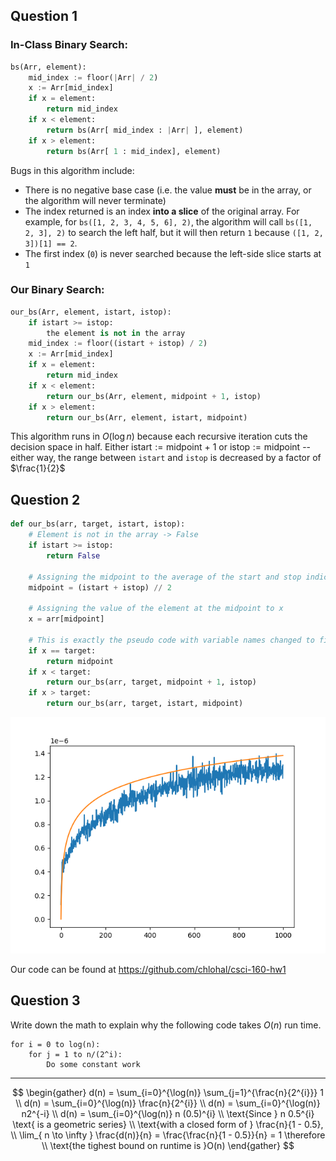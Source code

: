 ## Question 1

### In-Class Binary Search:

```python
bs(Arr, element):
	mid_index := floor(|Arr| / 2)
	x := Arr[mid_index]
	if x = element:
		return mid_index
	if x < element:
		return bs(Arr[ mid_index : |Arr| ], element)
	if x > element:
		return bs(Arr[ 1 : mid_index], element)
```

Bugs in this algorithm include:
- There is no negative base case (i.e. the value **must** be in the array, or the algorithm will never terminate)
- The index returned is an index **into a slice** of the original array. For example, for `bs([1, 2, 3, 4, 5, 6], 2)`, the algorithm will call `bs([1, 2, 3], 2)` to search the left half, but it will then return `1` because `([1, 2, 3])[1] == 2`.
- The first index (`0`) is never searched because the left-side slice starts at `1` 

### Our Binary Search:

```python
our_bs(Arr, element, istart, istop):
	if istart >= istop:
		the element is not in the array
	mid_index := floor((istart + istop) / 2)
	x := Arr[mid_index]
	if x = element:
		return mid_index
	if x < element:
		return our_bs(Arr, element, midpoint + 1, istop)
	if x > element:
		return our_bs(Arr, element, istart, midpoint)
```

This algorithm runs in $O(\log n)$ because each recursive iteration cuts the decision space in half. Either $\text{istart} := \text{midpoint + 1}$ or $\text{istop} := \text{midpoint}$ -- either way, the range between `istart` and `istop` is decreased by a factor of $\frac{1}{2}$



## Question 2

```python
def our_bs(arr, target, istart, istop):
    # Element is not in the array -> False
    if istart >= istop:
        return False
    
    # Assigning the midpoint to the average of the start and stop indices
    midpoint = (istart + istop) // 2
    
    # Assigning the value of the element at the midpoint to x
    x = arr[midpoint]
    
    # This is exactly the pseudo code with variable names changed to fit the rest of the code
    if x == target:
        return midpoint
    if x < target:
        return our_bs(arr, target, midpoint + 1, istop)
    if x > target:
        return our_bs(arr, target, istart, midpoint)
```

![](./plot.png) 

Our code can be found at https://github.com/chlohal/csci-160-hw1

## Question 3 

Write down the math to explain why the following code takes $O(n)$ run time.

```
for i = 0 to log(n):
	for j = 1 to n/(2^i):
		Do some constant work
```

---

$$
\begin{gather}
d(n) = \sum_{i=0}^{\log(n)} \sum_{j=1}^{\frac{n}{2^{i}}} 1 \\
d(n) = \sum_{i=0}^{\log(n)} \frac{n}{2^{i}} \\
d(n) = \sum_{i=0}^{\log(n)} n2^{-i} \\
d(n) = \sum_{i=0}^{\log(n)} n (0.5)^{i} \\
\text{Since } n 0.5^{i} \text{ is a geometric series} \\
\text{with a closed form of } \frac{n}{1 - 0.5}, \\
\lim_{ n \to \infty } \frac{d(n)}{n} = \frac{\frac{n}{1 - 0.5}}{n} = 1 \therefore \\
\text{the tighest bound on runtime is }O(n)
\end{gather}
$$
